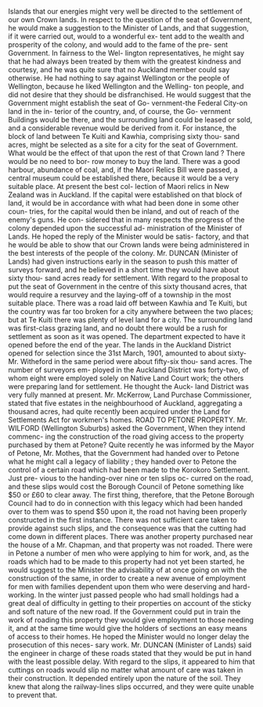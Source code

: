 Islands that our energies might very well be directed to the settlement of our own Crown lands. In respect to the question of the seat of Government, he would make a suggestion to the Minister of Lands, and that suggestion, if it were carried out, would to a wonderful ex- tent add to the wealth and prosperity of the colony, and would add to the fame of the pre- sent Government. In fairness to the Wel- lington representatives, he might say that he had always been treated by them with the greatest kindness and courtesy, and he was quite sure that no Auckland member could say otherwise. He had nothing to say against Wellington or the people of Wellington, because he liked Wellington and the Welling- ton people, and did not desire that they should be disfranchised. He would suggest that the Government might establish the seat of Go- vernment-the Federal City-on land in the in- terior of the country, and, of course, the Go- vernment Buildings would be there, and the surrounding land could be leased or sold, and a considerable revenue would be derived from it. For instance, the block of land between Te Kuiti and Kawhia, comprising sixty thou- sand acres, might be selected as a site for a city for the seat of Government. What would be the effect of that upon the rest of that Crown land ? There would be no need to bor- row money to buy the land. There was a good harbour, abundance of coal, and, if the Maori Relics Bill were passed, a central museum could be established there, because it would be a very suitable place. At present the best col- lection of Maori relics in New Zealand was in Auckland. If the capital were established on that block of land, it would be in accordance with what had been done in some other coun- tries, for the capital would then be inland, and out of reach of the enemy's guns. He con- sidered that in many respects the progress of the colony depended upon the successful ad- ministration of the Minister of Lands. He hoped the reply of the Minister would be satis- factory, and that he would be able to show that our Crown lands were being administered in the best interests of the people of the colony. Mr. DUNCAN (Minister of Lands) had given instructions early in the season to push this matter of surveys forward, and he believed in a short time they would have about sixty thou- sand acres ready for settlement. With regard to the proposal to put the seat of Government in the centre of this sixty thousand acres, that would require a resurvey and the laying-off of a township in the most suitable place. There was a road laid off between Kawhia and Te Kuiti, but the country was far too broken for a city anywhere between the two places; but at Te Kuiti there was plenty of level land for a city. The surrounding land was first-class grazing land, and no doubt there would be a rush for settlement as soon as it was opened. The department expected to have it opened before the end of the year. The lands in the Auckland District opened for selection since the 31st March, 1901, amounted to about sixty- Mr. Witheford in the same period were about fifty-six thou- sand acres. The number of surveyors em- ployed in the Auckland District was forty-two, of whom eight were employed solely on Native Land Court work; the others were preparing land for settlement. He thought the Auck- land District was very fully manned at present. Mr. McKerrow, Land Purchase Commissioner, stated that five estates in the neighbourhood of Auckland, aggregating a thousand acres, had quite recently been acquired under the Land for Settlements Act for workmen's homes. ROAD TO PETONE PROPERTY. Mr. WILFORD (Wellington Suburbs) asked the Government, When they intend commenc- ing the construction of the road giving access to the property purchased by them at Petone? Quite recently he was informed by the Mayor of Petone, Mr. Mothes, that the Government had handed over to Petone what he might call a legacy of liability ; they handed over to Petone the control of a certain road which had been made to the Korokoro Settlement. Just pre- vious to the handing-over nine or ten slips oc- curred on the road, and these slips would cost the Borough Council of Petone something like $50 or £60 to clear away. The first thing, therefore, that the Petone Borough Council had to do in connection with this legacy which had been handed over to them was to spend $50 upon it, the road not having been properly constructed in the first instance. There was not sufficient care taken to provide against such slips, and the consequence was that the cutting had come down in different places. There was another property purchased near the house of a Mr. Chapman, and that property was not roaded. There were in Petone a number of men who were applying to him for work, and, as the roads which had to be made to this property had not yet been started, he would suggest to the Minister the advisability of at once going on with the construction of the same, in order to create a new avenue of employment for men with families dependent upon them who were deserving and hard-working. In the winter just passed people who had small holdings had a great deal of difficulty in getting to their properties on account of the sticky and soft nature of the new road. If the Government could put in train the work of roading this property they would give employment to those needing it, and at the same time would give the holders of sections an easy means of access to their homes. He hoped the Minister would no longer delay the prosecution of this neces- sary work. Mr. DUNCAN (Minister of Lands) said the engineer in charge of these roads stated that they would be put in hand with the least possible delay. With regard to the slips, it appeared to him that cuttings on roads would slip no matter what amount of care was taken in their construction. It depended entirely upon the nature of the soil. They knew that along the railway-lines slips occurred, and they were quite unable to prevent that. 